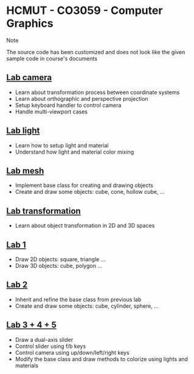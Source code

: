 # HCMUT - CO3059 - Computer Graphics


> [!NOTE]
> The source code has been customized and does not look like the given sample code in course's documents


## [Lab camera](lab-camera)

- Learn about transformation process between coordinate systems
- Learn about orthographic and perspective projection
- Setup keyboard handler to control camera
- Handle multi-viewport cases


## [Lab light](lab-light)

- Learn how to setup light and material
- Understand how light and material color mixing


## [Lab mesh](lab-mesh)

- Implement base class for creating and drawing objects
- Create and draw some objects: cube, cone, hollow cube, ...


## [Lab transformation](lab-transformation)

- Learn about object transformation in 2D and 3D spaces


## [Lab 1](lab-1)

- Draw 2D objects: square, triangle ...
- Draw 3D objects: cube, polygon ...


## [Lab 2](lab-2)

- Inherit and refine the base class from previous lab
- Create and draw some objects: cube, cylinder, sphere, ...


## [Lab 3 + 4 + 5](lab-3)

- Draw a dual-axis slider
- Control slider using f/b keys
- Control camera using up/down/left/right keys
- Modify the base class and draw methods to colorize using lights and materials
